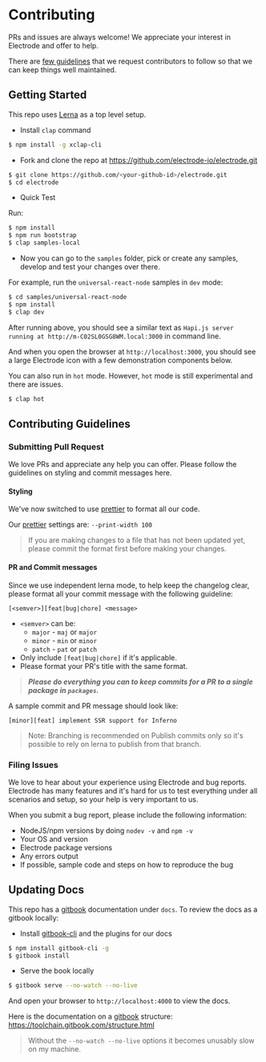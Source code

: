 # Contributing

PRs and issues are always welcome!  We appreciate your interest in Electrode and offer to help.

There are [few guidelines](#contributing-guidelines) that we request contributors to follow so that we can keep things well maintained.

## Getting Started

This repo uses [Lerna] as a top level setup.

-   Install `clap` command

```bash
$ npm install -g xclap-cli
```

-   Fork and clone the repo at <https://github.com/electrode-io/electrode.git>

```bash
$ git clone https://github.com/<your-github-id>/electrode.git
$ cd electrode
```

-   Quick Test

Run:

```bash
$ npm install
$ npm run bootstrap
$ clap samples-local
```

-   Now you can go to the `samples` folder, pick or create any samples, develop and test your changes over there.

For example, run the `universal-react-node` samples in `dev` mode:

```bash
$ cd samples/universal-react-node
$ npm install
$ clap dev
```

After running above, you should see a similar text as `Hapi.js server running at http://m-C02SL0GSG8WM.local:3000` in command line.

And when you open the browser at `http://localhost:3000`, you should see a large Electrode icon with a few demonstration components below.

You can also run in `hot` mode.  However, `hot` mode is still experimental and there are issues.

```bash
$ clap hot
```

## Contributing Guidelines

### Submitting Pull Request

We love PRs and appreciate any help you can offer.  Please follow the guidelines on styling and commit messages here.

#### Styling

We've now switched to use [prettier] to format all our code.  

Our [prettier] settings are: `--print-width 100`

> If you are making changes to a file that has not been updated yet, please commit the format first before making your changes.

#### PR and Commit messages

Since we use independent lerna mode, to help keep the changelog clear, please format all your commit message with the following guideline:

`[<semver>][feat|bug|chore] <message>`

-   `<semver>` can be:
    -   `major` - `maj` or `major`
    -   `minor` - `min` or `minor`
    -   `patch` - `pat` or `patch`
-   Only include `[feat|bug|chore]` if it's applicable.
-   Please format your PR's title with the same format.

> **_Please do everything you can to keep commits for a PR to a single package in `packages`._**

A sample commit and PR message should look like:

```text
[minor][feat] implement SSR support for Inferno
```

> Note: Branching is recommended on Publish commits only so it's possible to rely on lerna to publish from that branch.

### Filing Issues

We love to hear about your experience using Electrode and bug reports.  Electrode has many features and it's hard for us to test everything under all scenarios and setup, so your help is very important to us.

When you submit a bug report, please include the following information:

-   NodeJS/npm versions by doing `nodev -v` and `npm -v`
-   Your OS and version
-   Electrode package versions
-   Any errors output
-   If possible, sample code and steps on how to reproduce the bug

## Updating Docs

This repo has a [gitbook] documentation under `docs`.  To review the docs as a gitbook locally:

-   Install [gitbook-cli] and the plugins for our docs

```bash
$ npm install gitbook-cli -g
$ gitbook install
```

-   Serve the book locally

```bash
$ gitbook serve --no-watch --no-live
```

And open your browser to `http://localhost:4000` to view the docs.

Here is the documentation on a [gitbook] structure: <https://toolchain.gitbook.com/structure.html>

> Without the `--no-watch --no-live` options it becomes unusably slow on my machine.

[gitbook-cli]: https://www.npmjs.com/package/gitbook-cli

[prettier]: https://www.npmjs.com/package/prettier

[lerna]: https://lernajs.io/

[gitbook]: https://www.gitbook.com
